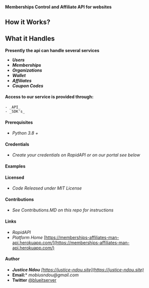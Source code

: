 #### Memberships Control and Affiliate API for websites

 **How it Works?**
 --
    

   
 **What it Handles**
 --
 **Presently the api can handle several services**
   - **_Users_**
   - **_Memberships_**
   - **_Organizations_**
   - **_Wallet_**
   - **_Affiliates_**
   - **_Coupon Codes_**

 #### Access to our service is provided through: 
    - _API_
    - _SDK's_


#### Prerequisites
   - _Python 3.8 +_


#### Credentials
   - _Create your credentials on RapidAPI or on our portal see below_

#### Examples


#### Licensed
   - _Code Released under MIT License_


#### Contributions
   - _See Contributions.MD on this repo for instructions_

#### Links
   - _RapidAPI_ 
   - _Platform Home_ [https://memberships-affiliates-man-api.herokuapp.com/](https://memberships-affiliates-man-api.herokuapp.com/)

#### Author
   - ***Justice Ndou*** _[https://justice-ndou.site](https://justice-ndou.site)_
   - **Email:*** _mobiusndou@gmail.com_
   - **Twitter** [@blueitserver](https://twitter.com/blueitserver)




